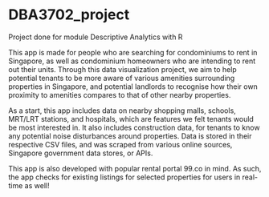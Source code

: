 # DBA3702_project

Project done for module Descriptive Analytics with R

This app is made for people who are searching for condominiums to rent in Singapore, as well as condominium homeowners who are intending to rent out their units. Through this data visualization project, we aim to help potential tenants to be more aware of various amenities surrounding properties in Singapore, and potential landlords to recognise how their own proximity to amenities compares to that of other nearby properties.

As a start, this app includes data on nearby shopping malls, schools, MRT/LRT stations, and hospitals, which are features we felt tenants would be most interested in. It also includes construction data, for tenants to know any potential noise disturbances around properties. Data is stored in their respective CSV files, and was scraped from various online sources, Singapore government data stores, or APIs.

This app is also developed with popular rental portal 99.co in mind. As such, the app checks for existing listings for selected properties for users in real-time as well!
